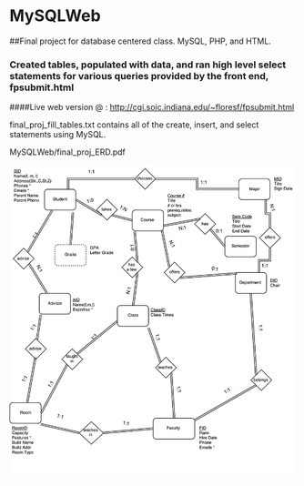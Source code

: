 # MySQLWeb
##Final project for database centered class. MySQL, PHP, and HTML. 
### Created tables, populated with data, and ran high level select statements for various queries provided by the front end, fpsubmit.html 
####Live web version @ : http://cgi.soic.indiana.edu/~floresf/fpsubmit.html


final_proj_fill_tables.txt contains all of the create, insert, and select statements using MySQL.

 MySQLWeb/final_proj_ERD.pdf 
 
 ![ERD diagram](https://raw.githubusercontent.com/floresf/MySQLWeb/master/ERD_final.png)
 
